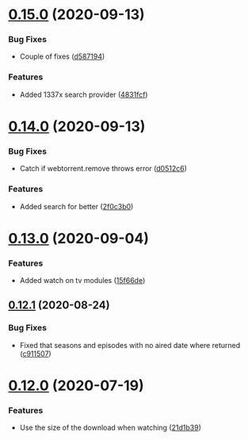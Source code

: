 # [0.15.0](https://github.com/pct-org/graphql-api/compare/v0.14.0...v0.15.0) (2020-09-13)


### Bug Fixes

* Couple of fixes ([d587194](https://github.com/pct-org/graphql-api/commit/d58719480d3f48a0d428cbd0b6cae0b2f135a321))


### Features

* Added 1337x search provider ([4831fcf](https://github.com/pct-org/graphql-api/commit/4831fcf0a2133fb119618d6084bc816c58d9abc2))



# [0.14.0](https://github.com/pct-org/graphql-api/compare/v0.13.0...v0.14.0) (2020-09-13)


### Bug Fixes

* Catch if webtorrent.remove throws error ([d0512c6](https://github.com/pct-org/graphql-api/commit/d0512c6a328f612e15d3cbd662b27d677f31c205))


### Features

* Added search for better ([2f0c3b0](https://github.com/pct-org/graphql-api/commit/2f0c3b0d0b72ba7844234238d62f9476825e1a4c))



# [0.13.0](https://github.com/pct-org/graphql-api/compare/v0.12.1...v0.13.0) (2020-09-04)


### Features

* Added watch on tv modules ([15f66de](https://github.com/pct-org/graphql-api/commit/15f66dee20190f9111fb395204970b5993a932fe))



## [0.12.1](https://github.com/pct-org/graphql-api/compare/v0.12.0...v0.12.1) (2020-08-24)


### Bug Fixes

* Fixed that seasons and episodes with no aired date where returned ([c911507](https://github.com/pct-org/graphql-api/commit/c9115077871398380503f435421b3f6f885efde2))



# [0.12.0](https://github.com/pct-org/graphql-api/compare/v0.11.0...v0.12.0) (2020-07-19)


### Features

* Use the size of the download when watching ([21d1b39](https://github.com/pct-org/graphql-api/commit/21d1b39f65db6da8da0dd2ff2064c2d0ce9fcd96))



